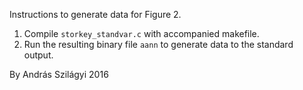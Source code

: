 Instructions to generate data for Figure 2.

1. Compile `storkey_standvar.c` with accompanied makefile.
2. Run the resulting binary file `aann` to generate data to the standard output.

By András Szilágyi 2016


